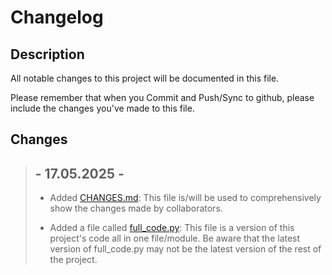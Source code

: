 # Changelog

## Description

All notable changes to this project will be documented in this file.

Please remember that when you Commit and Push/Sync to github, please include the changes you've made to this file.

## Changes

> ## - 17.05.2025 -
>
> - Added [CHANGES.md](https://github.com/Felix-Galle/V-Engine/CHANGES.md):
> This file is/will be used to comprehensively show the changes made by collaborators.
>
> - Added a file called [full_code.py](https://github.com/Felix-Galle/V-Engine/full_code.py):
> This file is a version of this project's code all in one file/module.
> Be aware that the latest version of full_code.py may not be the latest version of the rest of the project.
>
